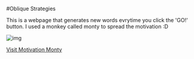 #Oblique Strategies

This is a webpage that generates new words evrytime you click the 'GO!' button. I used a monkey called monty to spread the motivation :D

![img](https://c1.staticflickr.com/9/8625/28568075700_19d3b79084_o.png)

[Visit Motivation Monty](https://JemmaEagleson.github.io/Oblique-Strategies/index.html)
